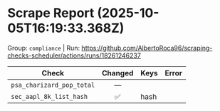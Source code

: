 # Scrape Report (2025-10-05T16:19:33.368Z)

Group: `compliance`  |  Run: https://github.com/AlbertoRoca96/scraping-checks-scheduler/actions/runs/18261246237

| Check | Changed | Keys | Error |
|---|:---:|:--|:--|
| `psa_charizard_pop_total` | — |  |  |
| `sec_aapl_8k_list_hash` | ✅ | hash |  |
